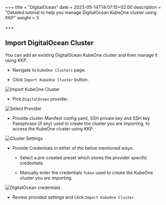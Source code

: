 +++
title = "DigitalOcean"
date = 2023-05-14T14:07:15+02:00
description = "Detailed tutorial to help you manage DigitalOcean KubeOne cluster using KKP"
weight = 3

+++

## Import DigitalOcean Cluster

You can add an existing DigitalOcean KubeOne cluster and then manage it using KKP.

- Navigate to `KubeOne Clusters` page.

- Click `Import KubeOne Cluster` button.

![Import KubeOne Cluster](@/images/tutorials/kubeone-clusters/cluster-list-empty.png "Import KubeOne Cluster")

- Pick `DigitalOcean` provider.

![Select Provider](@/images/tutorials/kubeone-clusters/import-kubeone-cluster.png "Select Provider")

- Provide cluster Manifest config yaml, SSH private key and SSH key Passphrase (if any) used to create the cluster you are importing, to access the KubeOne cluster using KKP.

![Cluster Settings](@/images/tutorials/kubeone-clusters/cluster-settings-step.png "Cluster Settings")

- Provide Credentials in either of the below mentioned ways:
    - Select a pre-created preset which stores the provider specific credentials.

    - Manually enter the credentials `Token` used to create the KubeOne cluster you are importing.

![DigitalOcean credentials](@/images/tutorials/kubeone-clusters/digitalocean-credentials-step.png "DigitalOcean credentials")

- Review provided settings and click `Import KubeOne Cluster`.
